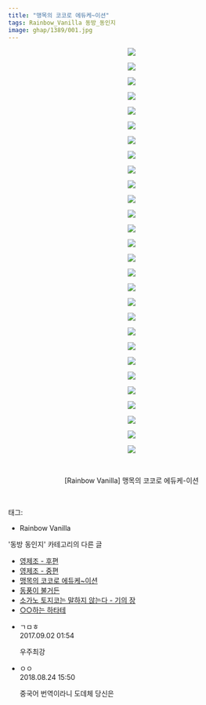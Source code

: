 ```yaml
---
title: "맹목의 코코로 에듀케~이션"
tags: Rainbow_Vanilla 동방_동인지
image: ghap/1389/001.jpg
---
```

<div class="article">
<p style="text-align: center; clear: none; float: none;"><img src="{{ site.nasurl }}/ghap/1389/001.jpg"/></p>
<p style="text-align: center; clear: none; float: none;"><img src="{{ site.nasurl }}/ghap/1389/002.jpg"/></p>
<p style="text-align: center; clear: none; float: none;"><img src="{{ site.nasurl }}/ghap/1389/003.jpg"/></p>
<p style="text-align: center; clear: none; float: none;"><img src="{{ site.nasurl }}/ghap/1389/004.jpg"/></p>
<p style="text-align: center; clear: none; float: none;"><img src="{{ site.nasurl }}/ghap/1389/005.jpg"/></p>
<p style="text-align: center; clear: none; float: none;"><img src="{{ site.nasurl }}/ghap/1389/006.jpg"/></p>
<p style="text-align: center; clear: none; float: none;"><img src="{{ site.nasurl }}/ghap/1389/007.jpg"/></p>
<p style="text-align: center; clear: none; float: none;"><img src="{{ site.nasurl }}/ghap/1389/008.jpg"/></p>
<p style="text-align: center; clear: none; float: none;"><img src="{{ site.nasurl }}/ghap/1389/009.jpg"/></p>
<p style="text-align: center; clear: none; float: none;"><img src="{{ site.nasurl }}/ghap/1389/010.jpg"/></p>
<p style="text-align: center; clear: none; float: none;"><img src="{{ site.nasurl }}/ghap/1389/011.jpg"/></p>
<p style="text-align: center; clear: none; float: none;"><img src="{{ site.nasurl }}/ghap/1389/012.jpg"/></p>
<p style="text-align: center; clear: none; float: none;"><img src="{{ site.nasurl }}/ghap/1389/013.jpg"/></p>
<p style="text-align: center; clear: none; float: none;"><img src="{{ site.nasurl }}/ghap/1389/014.jpg"/></p>
<p style="text-align: center; clear: none; float: none;"><img src="{{ site.nasurl }}/ghap/1389/015.jpg"/></p>
<p style="text-align: center; clear: none; float: none;"><img src="{{ site.nasurl }}/ghap/1389/016.jpg"/></p>
<p style="text-align: center; clear: none; float: none;"><img src="{{ site.nasurl }}/ghap/1389/017.jpg"/></p>
<p style="text-align: center; clear: none; float: none;"><img src="{{ site.nasurl }}/ghap/1389/018.jpg"/></p>
<p style="text-align: center; clear: none; float: none;"><img src="{{ site.nasurl }}/ghap/1389/019.jpg"/></p>
<p style="text-align: center; clear: none; float: none;"><img src="{{ site.nasurl }}/ghap/1389/020.jpg"/></p>
<p style="text-align: center; clear: none; float: none;"><img src="{{ site.nasurl }}/ghap/1389/021.jpg"/></p>
<p style="text-align: center; clear: none; float: none;"><img src="{{ site.nasurl }}/ghap/1389/022.jpg"/></p>
<p style="text-align: center; clear: none; float: none;"><img src="{{ site.nasurl }}/ghap/1389/023.jpg"/></p>
<p style="text-align: center; clear: none; float: none;"><img src="{{ site.nasurl }}/ghap/1389/024.jpg"/></p>
<p style="text-align: center; clear: none; float: none;"><img src="{{ site.nasurl }}/ghap/1389/025.jpg"/></p>
<p style="text-align: center; clear: none; float: none;"><img src="{{ site.nasurl }}/ghap/1389/026.jpg"/></p>
<p style="text-align: center; clear: none; float: none;"><img src="{{ site.nasurl }}/ghap/1389/027.jpg"/></p>
<p style="text-align: center; clear: none; float: none;"><img src="{{ site.nasurl }}/ghap/1389/028.jpg"/></p>
<p style="text-align: center; clear: none; float: none;"><br/></p>
<p style="text-align: center; clear: none; float: none;">[Rainbow Vanilla] 맹목의 코코로 에듀케-이션</p>
<p><br/></p>
</div><div class="tagTrail">
<p>태그: </p>
<ul>
<li>Rainbow Vanilla</li>
</ul>
</div><div class="another">
<p>'동방 동인지' 카테고리의 다른 글</p>
<ul>
<li><a href="/2016-08-07-ghap_1391">영제조 - 후편</a></li>
<li><a href="/2016-08-07-ghap_1390">영제조 - 중편</a></li>
<li><a href="/2016-08-07-ghap_1389">맹목의 코코로 에듀케~이션</a></li>
<li><a href="/2016-08-07-ghap_1388">동풍이 불거든</a></li>
<li><a href="/2016-08-06-ghap_1387">소가노 토지코는 말하지 않는다 - 기의 장</a></li>
<li><a href="/2016-08-06-ghap_1386">○○하는 하타테</a></li>
</ul>
</div><div class="cb_module cb_fluid">
<div class="cb_wrt cb_profile">
<div class="comment">
<ul>
<li class="cb_thumb_off" id="comment15074041">
<div class="cb_comment_area">
<div class="cb_info_area">
<div class="cb_section">
<span class="cb_nick_name">ㄱㅁㅎ</span>
</div>
<div class="cb_section">
<span class="cb_date">2017.09.02 01:54 </span>
</div>
</div>
<div class="cb_dsc_comment">
<p class="cb_dsc">
											우주최강
										</p>
</div>
</div></li>
<li class="cb_thumb_off" id="comment15316502">
<div class="cb_comment_area">
<div class="cb_info_area">
<div class="cb_section">
<span class="cb_nick_name">ㅇㅇ</span>
</div>
<div class="cb_section">
<span class="cb_date">2018.08.24 15:50 </span>
</div>
</div>
<div class="cb_dsc_comment">
<p class="cb_dsc">
											중국어 번역이라니 도데체 당신은
										</p>
</div>
</div></li>
</ul>
</div>
</div><!-- commentList close -->
</div>
<br/>
<p id="refer"></p>
<br/>
